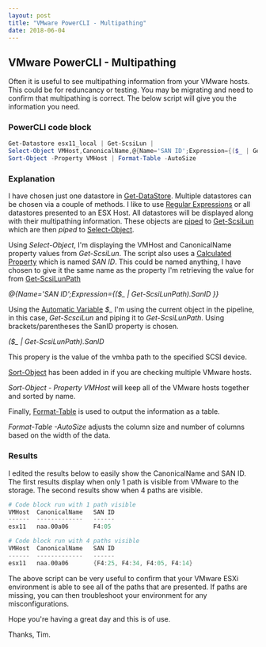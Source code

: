```yaml
---
layout: post
title: "VMware PowerCLI - Multipathing"
date: 2018-06-04
---
```

## VMware PowerCLI - Multipathing

Often it is useful to see multipathing information from your VMware hosts. This could be for reduncancy or testing. You may be migrating and need to confirm that multipathing is correct. The below script will give you the information you need. 

### PowerCLI code block
```PowerShell
Get-Datastore esx11_local | Get-ScsiLun | 
Select-Object VMHost,CanonicalName,@{Name='SAN ID';Expression={($_ | Get-ScsiLunPath).SanID }} | 
Sort-Object -Property VMHost | Format-Table -AutoSize
```

### Explanation
I have chosen just one datastore in [Get-DataStore](https://code.vmware.com/docs/6702/cmdlet-reference#/doc/Get-Datastore.html). Multiple  datastores can be chosen via a couple of methods. I like to use [Regular Expressions](https://docs.microsoft.com/en-us/powershell/module/microsoft.powershell.core/about/about_regular_expressions?view=powershell-6) or all datastores presented to an ESX Host. All datastores will be displayed along with their multipathing information. These objects are [piped](https://docs.microsoft.com/en-us/powershell/module/microsoft.powershell.core/about/about_pipelines?view=powershell-6) to [Get-ScsiLun](https://code.vmware.com/docs/6702/cmdlet-reference#/doc/Get-ScsiLun.html) which are then *piped* to [Select-Object](https://docs.microsoft.com/en-us/powershell/module/microsoft.powershell.utility/select-object?view=powershell-6).

Using *Select-Object*, I'm displaying the VMHost and CanonicalName property values from *Get-ScsiLun*. The script also uses a [Calculated Property](https://docs.microsoft.com/en-us/powershell/module/microsoft.powershell.utility/select-object?view=powershell-6#examples) which is named *SAN ID*. This could be named anything, I have chosen to give it the same name as the property I'm retrieving the value for from [Get-ScsiLunPath](https://code.vmware.com/docs/6702/cmdlet-reference#/doc/Get-ScsiLunPath.html)

*@{Name='SAN ID';Expression={($_ | Get-ScsiLunPath).SanID }}*

Using the [Automatic Variable](https://docs.microsoft.com/en-us/powershell/module/microsoft.powershell.core/about/about_automatic_variables?view=powershell-6) *$_* I'm using the current object in the pipeline, in this case, *Get-ScsciLun* and piping it to *Get-ScsiLunPath*. Using brackets/parentheses the SanID property is chosen.

*($_ | Get-ScsiLunPath).SanID*

This propery is the value of the vmhba path to the specified SCSI device.

[Sort-Object](https://docs.microsoft.com/en-us/powershell/module/microsoft.powershell.utility/sort-object?view=powershell-6) has been added in if you are checking multiple VMware hosts. 

*Sort-Object - Property VMHost* will keep all of the VMware hosts together and sorted by name. 

Finally, [Format-Table](https://docs.microsoft.com/en-us/powershell/module/microsoft.powershell.utility/format-table?view=powershell-6) is used to output the information as a table.

*Format-Table -AutoSize* adjusts the column size and number of columns based on the width of the data.


### Results
I edited the results below to easily show the CanonicalName and SAN ID. The first results display when only 1 path is visible from VMware to the storage. The second results show when 4 paths are visible.
```PowerShell
# Code block run with 1 path visible
VMHost  CanonicalName   SAN ID
------  -------------   ------
esx11   naa.00a06       F4:05

# Code block run with 4 paths visible
VMHost  CanonicalName   SAN ID
------  -------------   ------
esx11   naa.00a06       {F4:25, F4:34, F4:05, F4:14}
```

The above script can be very useful to confirm that your VMware ESXi environment is able to see all of the paths that are presented. If  paths are missing, you can then troubleshoot your environment for any misconfigurations. 

Hope you're having a great day and this is of use.

Thanks, Tim.
